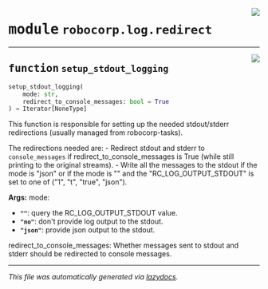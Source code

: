 <!-- markdownlint-disable -->

<a href="..\..\log\src\robocorp\log\redirect.py#L0"><img align="right" style="float:right;" src="https://img.shields.io/badge/-source-cccccc?style=flat-square" /></a>

# <kbd>module</kbd> `robocorp.log.redirect`





---

<a href="..\..\log\robocorp\log\redirect\setup_stdout_logging#L136"><img align="right" style="float:right;" src="https://img.shields.io/badge/-source-cccccc?style=flat-square" /></a>

## <kbd>function</kbd> `setup_stdout_logging`

```python
setup_stdout_logging(
    mode: str,
    redirect_to_console_messages: bool = True
) → Iterator[NoneType]
```

This function is responsible for setting up the needed stdout/stderr redirections (usually managed from robocorp-tasks). 

The redirections needed are: 
    - Redirect stdout and stderr to `console_messages` if  redirect_to_console_messages is True (while still printing to  the original streams). 
    - Write all the messages to the stdout if the mode is "json" or if  the mode is "" and the "RC_LOG_OUTPUT_STDOUT" is set to  one of ("1", "t", "true", "json"). 



**Args:**
  mode: 
 - <b>`""`</b>:  query the RC_LOG_OUTPUT_STDOUT value. 
 - <b>`"no"`</b>:  don't provide log output to the stdout. 
 - <b>`"json"`</b>:  provide json output to the stdout. 

redirect_to_console_messages: Whether messages sent to stdout and stderr should be redirected to console messages. 




---

_This file was automatically generated via [lazydocs](https://github.com/ml-tooling/lazydocs)._
